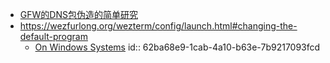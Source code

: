 - [GFW的DNS包伪造的简单研究](https://blog.ddosolitary.org/posts/research-on-dns-packet-forgery-of-gfw/)
- https://wezfurlong.org/wezterm/config/launch.html#changing-the-default-program
	- [On Windows Systems](https://wezfurlong.org/wezterm/config/launch.html#on-windows-systems)
	  id:: 62ba68e9-1cab-4a10-b63e-7b9217093fcd